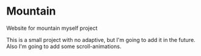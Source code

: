 # Mountain
Website for mountain myself project

This is a small project with no adaptive, but I'm going to add it in the future. Also I'm going to add some scroll-animations. 
